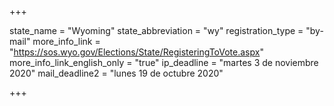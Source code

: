 +++

state_name = "Wyoming"
state_abbreviation = "wy"
registration_type = "by-mail"
more_info_link = "https://sos.wyo.gov/Elections/State/RegisteringToVote.aspx"
more_info_link_english_only = "true"
ip_deadline = "martes 3 de noviembre 2020"
mail_deadline2 = "lunes 19 de octubre 2020"

+++
